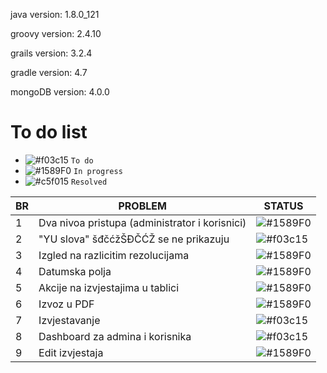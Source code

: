 java version: 1.8.0_121

groovy version: 2.4.10

grails version: 3.2.4

gradle version: 4.7

mongoDB version: 4.0.0

# To do list

- ![#f03c15](https://placehold.it/15/f03c15/000000?text=+) `To do`
- ![#1589F0](https://placehold.it/15/1589F0/000000?text=+) `In progress`
- ![#c5f015](https://placehold.it/15/c5f015/000000?text=+) `Resolved`


| BR | PROBLEM | STATUS |
| ------ | ------ | ------ |  
| 1 | Dva nivoa pristupa (administrator i korisnici) | ![#1589F0](https://placehold.it/15/1589F0/000000?text=+)|
| 2 | "YU slova" šđčćžŠĐČĆŽ se ne prikazuju | ![#f03c15](https://placehold.it/15/f03c15/000000?text=+)|
| 3 | Izgled na razlicitim rezolucijama | ![#1589F0](https://placehold.it/15/1589F0/000000?text=+)|
| 4 | Datumska polja | ![#1589F0](https://placehold.it/15/1589F0/000000?text=+)|
| 5 | Akcije na izvjestajima u tablici | ![#1589F0](https://placehold.it/15/1589F0/000000?text=+)|
| 6 | Izvoz u PDF | ![#1589F0](https://placehold.it/15/1589F0/000000?text=+)|
| 7 | Izvjestavanje | ![#f03c15](https://placehold.it/15/f03c15/000000?text=+)|
| 8 | Dashboard za admina i korisnika | ![#f03c15](https://placehold.it/15/f03c15/000000?text=+)|
| 9 | Edit izvjestaja | ![#1589F0](https://placehold.it/15/1589F0/000000?text=+)|
